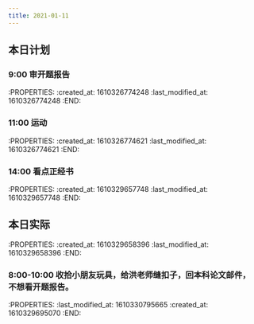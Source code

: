 ```yaml
---
title: 2021-01-11
---
```


## 本日计划
### 9:00 审开题报告
:PROPERTIES:
:created_at: 1610326774248
:last_modified_at: 1610326774248
:END:
### 11:00 运动
:PROPERTIES:
:created_at: 1610326774621
:last_modified_at: 1610326774621
:END:
### 14:00 看点正经书
:PROPERTIES:
:created_at: 1610329657748
:last_modified_at: 1610329657748
:END:
## 本日实际
:PROPERTIES:
:created_at: 1610329658396
:last_modified_at: 1610329658396
:END:
### 8:00-10:00 收拾小朋友玩具，给洪老师缝扣子，回本科论文邮件，不想看开题报告。
:PROPERTIES:
:last_modified_at: 1610330795665
:created_at: 1610329695070
:END:
### 
